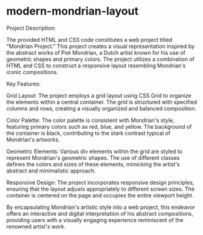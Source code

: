 # modern-mondrian-layout
Project Description:

The provided HTML and CSS code constitutes a web project titled "Mondrian Project." This project creates a visual representation inspired by the abstract works of Piet Mondrian, a Dutch artist known for his use of geometric shapes and primary colors. The project utilizes a combination of HTML and CSS to construct a responsive layout resembling Mondrian's iconic compositions.

Key Features:

Grid Layout: The project employs a grid layout using CSS Grid to organize the elements within a central container. The grid is structured with specified columns and rows, creating a visually organized and balanced composition.

Color Palette: The color palette is consistent with Mondrian's style, featuring primary colors such as red, blue, and yellow. The background of the container is black, contributing to the stark contrast typical of Mondrian's artworks.

Geometric Elements: Various div elements within the grid are styled to represent Mondrian's geometric shapes. The use of different classes defines the colors and sizes of these elements, mimicking the artist's abstract and minimalistic approach.

Responsive Design: The project incorporates responsive design principles, ensuring that the layout adjusts appropriately to different screen sizes. The container is centered on the page and occupies the entire viewport height.

By encapsulating Mondrian's artistic style into a web project, this endeavor offers an interactive and digital interpretation of his abstract compositions, providing users with a visually engaging experience reminiscent of the renowned artist's work.
